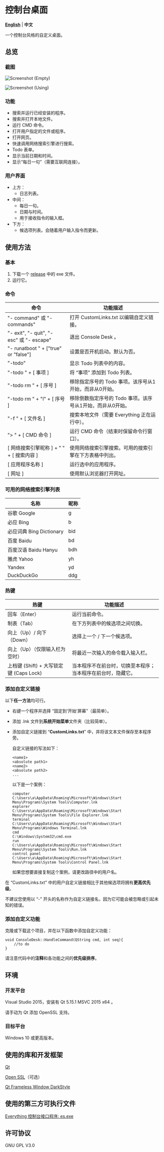 # 控制台桌面

**[English](https://www.github.com/esun-z/Console-Desk/blob/master/README.md)** | **中文**

一个控制台风格的自定义桌面。

## 总览

### 截图

![Screenshot (Empty)](https://s2.loli.net/2022/02/02/38NVqnamgdWjpsD.png)

![Screenshot (Using)](https://s2.loli.net/2022/02/02/Z2PUiGRtCMOKfw3.png)

### 功能

- 搜索并运行已经安装的程序。
- 搜索并打开本地文件。
- 运行 CMD 命令。
- 打开用户指定的文件或程序。
- 打开网页。
- 快速调用网络搜索引擎进行搜索。
- Todo 表单。
- 显示当前日期和时间。
- 显示“每日一句”（需要互联网连接）。

### 用户界面

- 上方：
  - 日志列表。
- 中间：
  - 每日一句。
  - 日期与时间。
  - 用于接收指令的输入框。
- 下方：
  - 候选项列表。会随着用户输入指令而更新。

## 使用方法

### 基本

1. 下载一个 [release](https://www.github.com/esun-z/Console-Desk/releases) 中的 exe 文件。
2. 运行它。

### 命令

| 命令                                      | 功能描述                                                   |
| ----------------------------------------- | ---------------------------------------------------------- |
| "- command" 或 "- commands"               | 打开 CustomLinks.txt 以编辑自定义链接。                    |
| "- exit", "- quit", "- esc" 或 "- escape" | 退出 Console Desk 。                                       |
| "- runatboot " + ["true" or "false"]      | 设置是否开机启动。默认为否。                               |
| "-todo"                                   | 显示 Todo 列表中的内容。                                   |
| "-todo " + [ 事项 ]                       | 将 “事项” 添加到 Todo 列表。                               |
| "-todo rm " + [ 序号 ]                    | 移除指定序号的 Todo 事项。该序号从1开始，而非从0开始。     |
| "-todo rm " + "l" + [ 序号 ]              | 移除倒数指定序号的 Todo 事项。该序号从1开始，而非从0开始。 |
| "-f " + [ 文件名 ]                        | 搜索本地文件（需要 Everything 正在运行中）。               |
| "> " + [ CMD 命令 ]                       | 运行 CMD 命令（结束时保留命令行窗口）。                    |
| [ 网络搜索引擎昵称 ] + " " + [ 搜索内容 ] | 使用网络搜索引擎搜索。可用的搜索引擎在下方表格中列出。     |
| [ 应用程序名称 ]                          | 运行选中的应用程序。                                       |
| [ 网址 ]                                  | 使用默认浏览器打开网址。                                   |

### 可用的网络搜索引擎列表

| 名称                     | 昵称 |
| ------------------------ | ---- |
| 谷歌 Google              | g    |
| 必应 Bing                | b    |
| 必应词典 Bing Dictionary | bid  |
| 百度 Baidu               | bd   |
| 百度汉语 Baidu Hanyu     | bdh  |
| 雅虎 Yahoo               | yh   |
| Yandex                   | yd   |
| DuckDuckGo               | ddg  |

### 热键

| 热键                                    | 功能描述                                                     |
| --------------------------------------- | ------------------------------------------------------------ |
| 回车（Enter）                           | 运行当前命令。                                               |
| 制表（Tab）                             | 在下方列表中的候选项之间切换。                               |
| 向上（Up）/ 向下（Down）                | 选择上一个 / 下一个候选项。                                  |
| 向上（Up）（仅限输入栏为空时）          | 将最近一次输入的命令载入输入栏。                             |
| 上档键 (Shift) + 大写锁定键 (Caps Lock) | 当本程序不在前台时，切换至本程序；当本程序在前台时，隐藏它。 |

### 添加自定义链接

以下**任一方法**均可行。

- 右键一个程序并选择 “固定到‘开始’屏幕”（最简单）。

- 添加 .lnk 文件到**系统开始菜单**文件夹（比较简单）。

- 添加自定义链接到 “**CustomLinks.txt**” 中，并将该文本文件保存至本程序旁。

  自定义链接的写法如下：

  ```
  <name1>
  <absolute path1>
  <name2>
  <absolute path2>
  ...
  ```

  以下是一个案例：

  ```
  computer
  C:\Users\a\AppData\Roaming\Microsoft\Windows\Start Menu\Programs\System Tools\Computer.lnk
  explorer
  C:\Users\a\AppData\Roaming\Microsoft\Windows\Start Menu\Programs\System Tools\File Explorer.lnk
  terminal
  C:\Users\a\AppData\Roaming\Microsoft\Windows\Start Menu\Programs\Windows Terminal.lnk
  cmd
  C:\Windows\System32\cmd.exe
  run
  C:\Users\a\AppData\Roaming\Microsoft\Windows\Start Menu\Programs\System Tools\Run.lnk
  control panel
  C:\Users\a\AppData\Roaming\Microsoft\Windows\Start Menu\Programs\System Tools\Control Panel.lnk
  ```

  如果您想要直接复制这个案例，请更改路径中的用户名。

在 “CustomLinks.txt” 中的用户自定义链接相比于其他候选项将拥有**更高优先级**。

不建议您使用以 “-” 开头的名称作为自定义链接名，因为它可能会被忽略或引起未知的错误。

### 添加自定义功能

克隆或下载这个项目，并在以下函数中添加自定义功能：

```
void ConsoleDesk::HandleCommand(QString cmd, int seq){
	//to do
}
```

请注意代码中的**注释**和各功能之间的**优先级排序**。

## 环境

### 开发平台

Visual Studio 2015，安装有 Qt 5.15.1 MSVC 2015 x64 。

请手动为 Qt 添加 OpenSSL 支持。

### 目标平台

Windows 10 或更高版本。

## 使用的库和开发框架

[Qt](https://www.qt.io/)

[Open SSL](https://www.github.com/openssl/openssl)（可选）

[Qt Frameless Window DarkStyle](https://www.github.com/Jorgen-VikingGod/Qt-Frameless-Window-DarkStyle)

## 使用的第三方可执行文件

[Everything 控制台接口程序: es.exe](https://www.voidtools.com/zh-cn/support/everything/command_line_interface/)

## 许可协议

GNU GPL V3.0